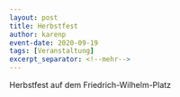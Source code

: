 ```yaml
---
layout: post
title: Herbstfest
author: karenp
event-date: 2020-09-19
tags: [Veranstaltung]
excerpt_separator: <!--mehr-->
---
```


Herbstfest auf dem Friedrich-Wilhelm-Platz
